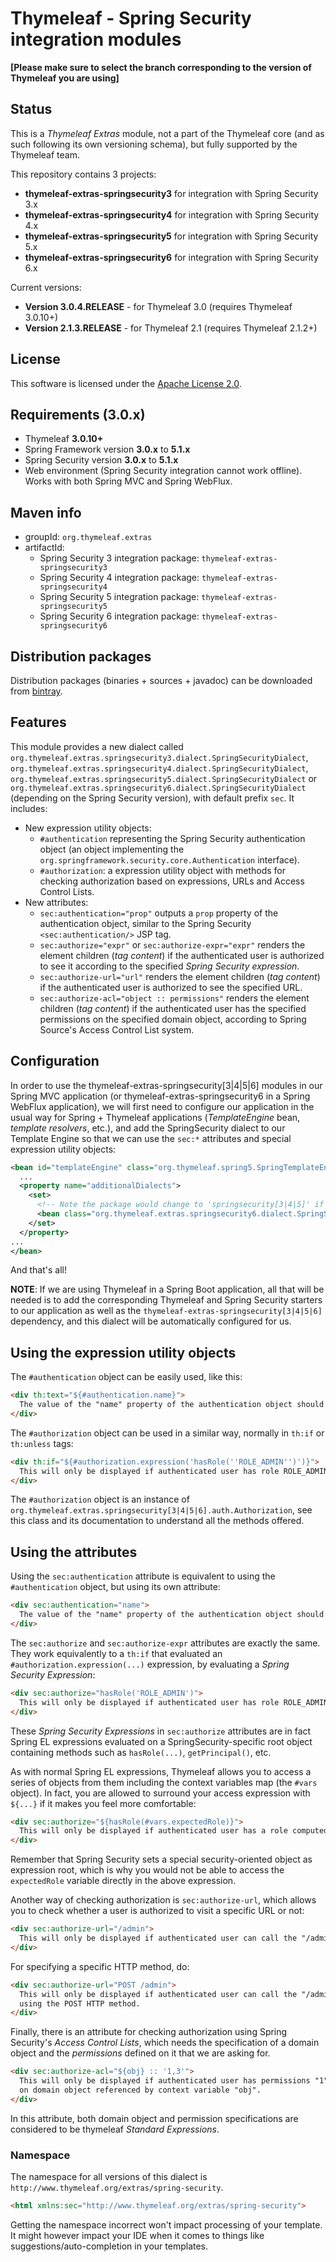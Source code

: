 
Thymeleaf - Spring Security integration modules
===============================================


**[Please make sure to select the branch corresponding to the version of Thymeleaf you are using]**


Status
------

This is a *Thymeleaf Extras* module, not a part of the Thymeleaf core (and as
such following its own versioning schema), but fully supported by the Thymeleaf
team.

This repository contains 3 projects:

 * **thymeleaf-extras-springsecurity3** for integration with Spring Security 3.x
 * **thymeleaf-extras-springsecurity4** for integration with Spring Security 4.x
 * **thymeleaf-extras-springsecurity5** for integration with Spring Security 5.x
 * **thymeleaf-extras-springsecurity6** for integration with Spring Security 6.x

Current versions: 

 * **Version 3.0.4.RELEASE** - for Thymeleaf 3.0 (requires Thymeleaf 3.0.10+)
 * **Version 2.1.3.RELEASE** - for Thymeleaf 2.1 (requires Thymeleaf 2.1.2+)


License
-------

This software is licensed under the [Apache License 2.0](http://www.apache.org/licenses/LICENSE-2.0.html).


Requirements (3.0.x)
--------------------

 * Thymeleaf **3.0.10+**
 * Spring Framework version **3.0.x** to **5.1.x**
 * Spring Security version **3.0.x** to **5.1.x**
 * Web environment (Spring Security integration cannot work offline). Works with
   both Spring MVC and Spring WebFlux.


Maven info
----------

 * groupId: `org.thymeleaf.extras`   
 * artifactId: 
    * Spring Security 3 integration package: `thymeleaf-extras-springsecurity3`
    * Spring Security 4 integration package: `thymeleaf-extras-springsecurity4`
    * Spring Security 5 integration package: `thymeleaf-extras-springsecurity5`
    * Spring Security 6 integration package: `thymeleaf-extras-springsecurity6`


Distribution packages
---------------------

Distribution packages (binaries + sources + javadoc) can be downloaded from
[bintray](https://dl.bintray.com/thymeleaf/downloads).


Features
--------

This module provides a new dialect called `org.thymeleaf.extras.springsecurity3.dialect.SpringSecurityDialect`, 
`org.thymeleaf.extras.springsecurity4.dialect.SpringSecurityDialect`, `org.thymeleaf.extras.springsecurity5.dialect.SpringSecurityDialect` or 
`org.thymeleaf.extras.springsecurity6.dialect.SpringSecurityDialect` (depending
on the Spring Security version), with default prefix `sec`. It includes:
  
 * New expression utility objects:
    * `#authentication` representing the Spring Security authentication object
      (an object implementing the `org.springframework.security.core.Authentication`
      interface).
    * `#authorization`: a expression utility object with methods for checking
       authorization based on expressions, URLs and Access Control Lists.
 * New attributes:
    * `sec:authentication="prop"` outputs a `prop` property of the
      authentication object, similar to the Spring Security `<sec:authentication/>`
      JSP tag.
    * `sec:authorize="expr"` or `sec:authorize-expr="expr"` renders the element
      children (*tag content*) if the authenticated user is authorized to see it
      according to the specified *Spring Security expression*.
    * `sec:authorize-url="url"` renders the element children (*tag content*) if
      the authenticated user is authorized to see the specified URL.
    * `sec:authorize-acl="object :: permissions"` renders the element children
      (*tag content*) if the authenticated user has the specified permissions on
      the specified domain object, according to Spring Source's Access Control
      List system.


Configuration
-------------

In order to use the thymeleaf-extras-springsecurity[3|4|5|6] modules in our Spring
MVC application (or thymeleaf-extras-springsecurity6 in a Spring WebFlux
application), we will first need to configure our application in the usual way
for Spring + Thymeleaf applications (*TemplateEngine* bean, *template resolvers*, 
etc.), and add the SpringSecurity dialect to our Template Engine so that we can
use the `sec:*` attributes and special expression utility objects:

```xml
<bean id="templateEngine" class="org.thymeleaf.spring5.SpringTemplateEngine">
  ...
  <property name="additionalDialects">
    <set>
      <!-- Note the package would change to 'springsecurity[3|4|5]' if you are using that version -->
      <bean class="org.thymeleaf.extras.springsecurity6.dialect.SpringSecurityDialect"/>
    </set>
  </property>
...
</bean>
```

And that's all!

**NOTE**: If we are using Thymeleaf in a Spring Boot application, all that will
be needed is to add the corresponding Thymeleaf and Spring Security starters to
our application as well as the `thymeleaf-extras-springsecurity[3|4|5|6]`
dependency, and this dialect will be automatically configured for us.


Using the expression utility objects
------------------------------------

The `#authentication` object can be easily used, like this:

```html
<div th:text="${#authentication.name}">
  The value of the "name" property of the authentication object should appear here.
</div>
```

The `#authorization` object can be used in a similar way, normally in `th:if`
or `th:unless` tags:

```html
<div th:if="${#authorization.expression('hasRole(''ROLE_ADMIN'')')}">
  This will only be displayed if authenticated user has role ROLE_ADMIN.
</div>
```

The `#authorization` object is an instance of `org.thymeleaf.extras.springsecurity[3|4|5|6].auth.Authorization`,
see this class and its documentation to understand all the methods offered.


Using the attributes
--------------------

Using the `sec:authentication` attribute is equivalent to using the `#authentication`
object, but using its own attribute:

```html
<div sec:authentication="name">
  The value of the "name" property of the authentication object should appear here.
</div>
```

The `sec:authorize` and `sec:authorize-expr` attributes are exactly the same.
They work equivalently to a `th:if` that evaluated an `#authorization.expression(...)`
expression, by evaluating a *Spring Security Expression*:

```html
<div sec:authorize="hasRole('ROLE_ADMIN')">
  This will only be displayed if authenticated user has role ROLE_ADMIN.
</div>
```

These *Spring Security Expressions* in `sec:authorize` attributes are in fact
Spring EL expressions evaluated on a SpringSecurity-specific root object
containing methods such as `hasRole(...)`, `getPrincipal()`, etc.

As with normal Spring EL expressions, Thymeleaf allows you to access a series of
objects from them including the context variables map (the `#vars` object). In
fact, you are allowed to surround your access expression with `${...}` if it
makes you feel more comfortable:

```html
<div sec:authorize="${hasRole(#vars.expectedRole)}">
  This will only be displayed if authenticated user has a role computed by the controller.
</div>
```

Remember that Spring Security sets a special security-oriented object as
expression root, which is why you would not be able to access the `expectedRole`
variable directly in the above expression. 

Another way of checking authorization is `sec:authorize-url`, which allows you
to check whether a user is authorized to visit a specific URL or not:

```html
<div sec:authorize-url="/admin">
  This will only be displayed if authenticated user can call the "/admin" URL.
</div>
```

For specifying a specific HTTP method, do:

```html
<div sec:authorize-url="POST /admin">
  This will only be displayed if authenticated user can call the "/admin" URL
  using the POST HTTP method.
</div>
```

Finally, there is an attribute for checking authorization using Spring Security's
*Access Control Lists*, which needs the specification of a domain object and the
*permissions* defined on it that we are asking for.

```html
<div sec:authorize-acl="${obj} :: '1,3'">
  This will only be displayed if authenticated user has permissions "1" and "3"
  on domain object referenced by context variable "obj".
</div>
```

In this attribute, both domain object and permission specifications are considered
to be thymeleaf *Standard Expressions*.


### Namespace

The namespace for all versions of this dialect is `http://www.thymeleaf.org/extras/spring-security`.

```html
<html xmlns:sec="http://www.thymeleaf.org/extras/spring-security">
```

Getting the namespace incorrect won't impact processing of your template. It
might however impact your IDE when it comes to things like suggestions/auto-completion
in your templates.
